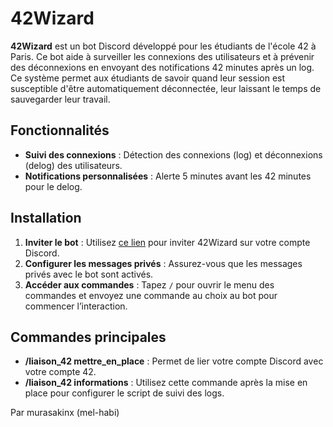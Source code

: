 # 42Wizard

**42Wizard** est un bot Discord développé pour les étudiants de l'école 42 à Paris. Ce bot aide à surveiller les connexions des utilisateurs et à prévenir des déconnexions en envoyant des notifications 42 minutes après un log. Ce système permet aux étudiants de savoir quand leur session est susceptible d'être automatiquement déconnectée, leur laissant le temps de sauvegarder leur travail.

## Fonctionnalités

- **Suivi des connexions** : Détection des connexions (log) et déconnexions (delog) des utilisateurs.
- **Notifications personnalisées** : Alerte 5 minutes avant les 42 minutes pour le delog.

## Installation

1. **Inviter le bot** : Utilisez [ce lien](https://discord.com/oauth2/authorize?client_id=1300932692749189235) pour inviter 42Wizard sur votre compte Discord.
2. **Configurer les messages privés** : Assurez-vous que les messages privés avec le bot sont activés.
3. **Accéder aux commandes** : Tapez `/` pour ouvrir le menu des commandes et envoyez une commande au choix au bot pour commencer l’interaction.

## Commandes principales

- **/liaison_42 mettre_en_place** : Permet de lier votre compte Discord avec votre compte 42.
- **/liaison_42 informations** : Utilisez cette commande après la mise en place pour configurer le script de suivi des logs.

Par murasakinx (mel-habi)

